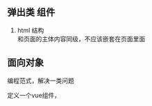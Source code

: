 ## 弹出类 组件
1. html 结构  
  和页面的主体内容同级，不应该嵌套在页面里面

## 面向对象
  编程范式，解决一类问题

  定义一个vue组件，<template> <script> <style>
  实际上是一个构造函数
  ## 1
  import Toast from '';
  <Toast/>
  ## 2
  手动去拿到 Toast 的构造函数
  vue.extend()
  生成了一个toast实例